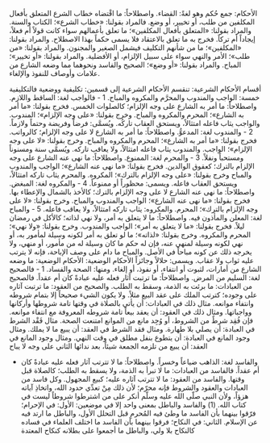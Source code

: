 الأحكام: جمع حُكم وهو لغةً: القضاء.
واصطلاحاً: ما اقْتضاه خطاب الشرع المتعلق بأفعال المكلفين من طلب، أو تخيير، أو وضع.
فالمراد بقولنا: «خطاب الشرع»؛ الكتاب والسنة.
والمراد بقولنا: «المتعلق بأفعال المكلفين»؛ ما تعلق بأعمالهم سواء كانت قولاً أم فعلاً، إيجاداً أم تركاً.
فخرج به ما تعلق بالاعتقاد فلا يسمى حكماً بهذا الاصطلاح.
والمراد بقولنا: «المكلفين»؛ ما من شأنهم التكليف فيشمل الصغير والمجنون.
والمراد بقولنا: «من طلب»؛ الأمر والنهي سواء على سبيل الإلزام، أو الأفضلية.
والمراد بقولنا: «أو تخيير»؛ المباح.
والمراد بقولنا: «أو وضع»؛ الصحيح والفاسد ونحوهما مما وضعه الشارع من علامات وأوصاف للنفوذ والإلغاء.
 
‌‌أقسام الأحكام الشرعية:
تنقسم الأحكام الشرعية إلى قسمين: تكليفية ووضعية
‌‌فالتكليفية خمسة: الواجب والمندوب والمحرَّم والمكروه والمباح.
1 - فالواجب لغة: الساقط واللازم.
واصطلاحاً: ما أمر به الشارع على وجه الإلزام؛ كالصلوات الخمس.
فخرج بقولنا: «ما أمر به الشارع»؛ المحرم والمكروه والمباح.
وخرج بقولنا: «على وجه الإلزام»؛ المندوب.
والواجب يثاب فاعله امتثالاً، ويستحق العقاب تاركُه.
ويُسمَّى: فرضاً وفريضة وحتماً ولازماً.
2 - والمندوب لغة: المدعوُّ.
واصطلاحاً: ما أمر به الشارع لا على وجه الإلزام؛ كالرواتب.
فخرج بقولنا: «ما أمر به الشارع»؛ المحرم والمكروه والمباح.
وخرج بقولنا: «لا على وجه الإلزام»؛ الواجب.
والمندوب يثاب فاعله امتثالاً، ولا يعاقب تاركه.
ويُسمَّى سنة ومسنوناً ومستحباً ونفلاً.
3 - والمحرم لغة: الممنوع.
واصطلاحاً: ما نهى عنه الشارع على وجه الإلزام بالترك؛ كعقوق الوالدين.
فخرج بقولنا: «ما نهى عنه الشارع»؛ الواجب والمندوب والمباح 
وخرج بقولنا: «على وجه الإلزام بالترك»؛ المكروه.
والمحرم يثاب تاركه امتثالاً، ويستحق العقاب فاعله.
ويسمى: محظوراً أو ممنوعاً.
4 - والمكروه لغة: المبغض.
واصطلاحاً: ما نهى عنه الشارع لا على وجه الإلزام بالترك؛ كالأخذ بالشمال والإعطاء بها.
فخرج بقولنا: «ما نهى عنه الشارع»؛ الواجب والمندوب والمباح.
وخرج بقولنا: «لا على وجه الإلزام بالترك»؛ المحرم.
والمكروه: يثاب تاركه امتثالاً، ولا يعاقب فاعله.
5 - والمباح لغة: المعلن والمأذون فيه.
واصطلاحاً: ما لا يتعلق به أمر، ولا نهي لذاته؛ كالأكل في رمضان ليلاً.
فخرج بقولنا: «ما لا يتعلق به أمر»؛ الواجب والمندوب.
وخرج بقولنا: «ولا نهي»؛ المحرم والمكروه.
وخرج بقولنا: «لذاته»؛ ما لو تعلق به أمر لكونه وسيلة لمأمور به، أو نهي لكونه وسيلة لمنهي عنه، فإن له حكم ما كان وسيلة له من مأمور، أو منهي، ولا يخرجه ذلك عن كونه مباحاً في الأصل.
والمباح ما دام على وصف الإباحة، فإنه لا يترتب عليه ثواب ولا عقاب.
ويسمى: حلالاً وجائزاً
‌‌الأحكام الوضعية:
الأحكام الوضعية: ما وضعه الشارع من أمارات، لثبوت أو انتفاء، أو نفوذ، أو إلغاء.
ومنها: الصحة والفساد.
1 - فالصحيح لغة: السليم من المرض.
واصطلاحاً: ما ترتبت آثار فعله عليه عبادةً كان أم عقداً.
فالصحيح من العبادات: ما برئت به الذمة، وسقط به الطلب.
والصحيح من العقود: ما ترتبت آثاره على وجوده؛ كترتب الملك على عقد البيع مثلاً.
ولا يكون الشيء صحيحاً إلا بتمام شروطه وانتفاء موانعه.
مثال ذلك في العبادات: أن يأتي بالصلاة في وقتها تامة شروطها وأركانها وواجباتها.
ومثال ذلك في العقود: أن يعقد بيعاً تامة شروطه المعروفة مع انتفاء موانعه.
فإن فُقِد شرطٌ من الشروط، أو وُجِد مانع من الموانع امتنعت الصحة.
مثال فَقْد الشرط في العبادة: أن يصلي بلا طهارة.
ومثال فقد الشرط في العقد: أن يبيع ما لا يملك.
ومثال وجود المانع في العبادة: أن يتطوع بنفل مطلق في وقت النهي.
ومثال وجود المانع في العقد: أن يبيع من تلزمه الجمعة شيئاً، بعد ندائها الثاني على وجه لا يباح
- والفاسد لغة: الذاهب ضياعاً وخسراً.
واصطلاحاً: ما لا تترتب آثار فعله عليه عبادةً كان أم عقداً.
فالفاسد من العبادات: ما لا تبرأ به الذمة، ولا يسقط به الطلب؛ كالصلاة قبل وقتها.
والفاسد من العقود: ما لا تترتب آثاره عليه؛ كبيع المجهول.
وكل فاسد من العبادات والعقود والشروط فإنه محرّم؛ لأن ذلك مِنْ تعدِّي حدود الله، واتخاذِ آياته هزؤاً، ولأن النبي صلّى الله عليه وسلّم أنكر على من اشترطوا شروطاً ليست في كتاب الله. (1)
والفاسد والباطل بمعنى واحد إلا في موضعين:
الأول: في الإحرام؛ فرّقوا بينهما بأن الفاسد ما وطئ فيه المُحرمِ قبل التحلل الأول، والباطل ما ارتد فيه عن الإسلام.
الثاني: في النكاح؛ فرقوا بينهما بأن الفاسد ما اختلف العلماء في فساده كالنكاح بلا ولي، والباطل ما أجمعوا على بطلانه كنكاح المعتدة